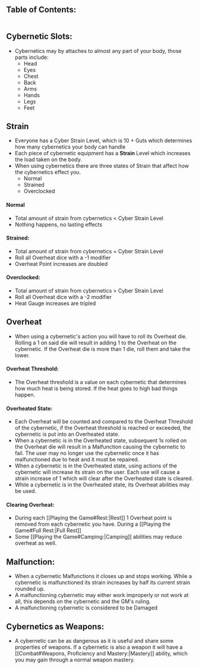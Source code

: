 ## Table of Contents:
```table-of-contents
```
## Cybernetic Slots:
- Cybernetics may by attaches to almost any part of your body, those parts include:
	- Head
	- Eyes
	- Chest
	- Back
	- Arms
	- Hands
	- Legs
	- Feet
## Strain
- Everyone has a Cyber Strain Level, which is 10 + Guts which determines how many cybernetics your body can handle
- Each piece of cybernetic equipment has a **Strain** Level which increases the load taken on the body. 
- When using cybernetics there are three states of Strain that affect how the cybernetics effect you. 
	- Normal
	- Strained
	- Overclocked
#### Normal
- Total amount of strain from cybernetics < Cyber Strain Level
- Nothing happens, no lasting effects
#### Strained:
- Total amount of strain from cybernetics = Cyber Strain Level
- Roll all Overheat dice with a -1 modifier
- Overheat Point increases are doubled
#### Overclocked:
- Total amount of strain from cybernetics > Cyber Strain Level
- Roll all Overheat dice with a -2 modifier
- Heat Gauge increases are tripled
## Overheat
- When using a cybernetic's action you will have to roll its Overheat die. Rolling a 1 on said die will result in adding 1 to the Overheat on the cybernetic. If the Overheat die is more than 1 die, roll them and take the lower.
#### Overheat Threshold:
- The Overheat threshold is a value on each cybernetic that determines how much heat is being stored. If the heat goes to high bad things happen.
#### Overheated State:
- Each Overheat will be counted and compared to the Overheat Threshold of the cybernetic, if the Overheat threshold is reached or exceeded, the cybernetic is put into an Overheated state. 
- When a cybernetic is in the Overheated state, subsequent 1s rolled on the Overheat die will result in a Malfunction causing the cybernetic to fail. The user may no longer use the cybernetic once it has malfunctioned due to heat and it must be repaired.
- When a cybernetic is in the Overheated state, using actions of the cybernetic will increase its strain on the user. Each use will cause a strain increase of 1 which will clear after the Overheated state is cleared.
- While a cybernetic is in the Overheated state, its Overheat abilities may be used.
#### Clearing Overheat:
- During each [[Playing the Game#Rest:|Rest]] 1 Overheat point is removed from each cybernetic you have. During a [[Playing the Game#Full Rest:|Full Rest]]
- Some [[Playing the Game#Camping:|Camping]] abilities may reduce overheat as well. 

## Malfunction:
- When a cybernetic Malfunctions it closes up and stops working. While a cybernetic is malfunctioned its strain increases by half its current strain rounded up. 
- A malfunctioning cybernetic may either work improperly or not work at all, this depends on the cybernetic and the GM's ruling. 
- A malfunctioning cybernetic is considered to be Damaged
## Cybernetics as Weapons:
- A cybernetic can be as dangerous as it is useful and share some properties of weapons. If a cybernetic is also a weapon it will have a [[Combat#Weapons, Proficiency and Mastery:|Mastery]] ability, which you may gain through a normal weapon mastery.